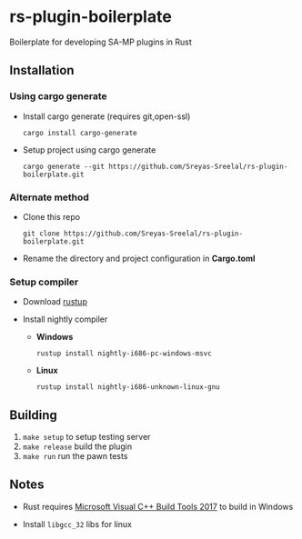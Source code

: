 # rs-plugin-boilerplate
Boilerplate for developing SA-MP plugins in Rust

## Installation

### Using cargo generate
* Install cargo generate (requires git,open-ssl)

	`cargo install cargo-generate`
* Setup project using cargo generate

	`cargo generate --git https://github.com/Sreyas-Sreelal/rs-plugin-boilerplate.git`
### Alternate method
* Clone this repo

	`git clone https://github.com/Sreyas-Sreelal/rs-plugin-boilerplate.git`

* Rename the directory and project configuration in **Cargo.toml**

### Setup compiler
* Download [rustup](https://win.rustup.rs)
* Install nightly compiler 
	
	* **Windows**

		`rustup install nightly-i686-pc-windows-msvc`
	* **Linux**

		`rustup install nightly-i686-unknown-linux-gnu`

## Building
1. `make setup` to setup testing server
2. `make release` build the plugin 
3. `make run` run the pawn tests 

## Notes
* Rust requires  [Microsoft Visual C++ Build Tools 2017](https://www.visualstudio.com/downloads/#build-tools-for-visual-studio-2017) to build in Windows

* Install `libgcc_32` libs for linux

